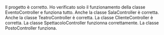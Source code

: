Il progetto è corretto. Ho verificato solo il funzionamento della classe EventoController e funziona tutto.
Anche la classe SalaController è corretta. 
Anche la classe TeatroController è corretta.
La classe ClienteController è corretta. 
La classe SpettacoloController funzionna correttamente.
La classe PostoController funziona.
